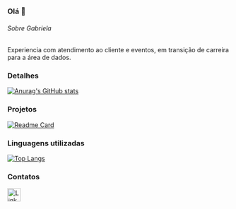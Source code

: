 ### Olá 👋


###### Sobre Gabriela
Experiencia com atendimento ao cliente e eventos, em transição de carreira para a área de dados.

### Detalhes

[![Anurag's GitHub stats](https://github-readme-stats.vercel.app/api?username=gaby-kern&show_icons=true&theme=dark)](https://github.com/anuraghazra/github-readme-stats)

### Projetos

[![Readme Card](https://github-readme-stats.vercel.app/api/pin/?username=gaby-kern&repo=echo-music.github.io&theme=dark)](https://github.com/anuraghazra/github-readme-stats)


### Linguagens utilizadas

[![Top Langs](https://github-readme-stats.vercel.app/api/top-langs/?username=gaby-kern&layout=compact)](https://github.com/anuraghazra/github-readme-stats)

### Contatos

[<img src='https://img.shields.io/badge/LinkedIn-0077B5?style=for-the-badge&logo=linkedin&logoColor=white' alt='Linkedin' height='30'>](https://www.linkedin.com/in/gabriela-kern92/)
